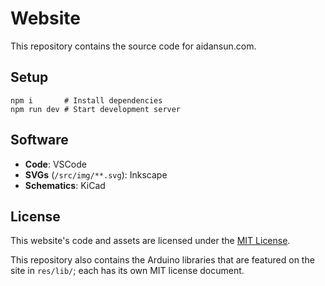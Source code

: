# Website

This repository contains the source code for aidansun.com.

## Setup

```shell
npm i       # Install dependencies
npm run dev # Start development server
```

## Software

- **Code**: VSCode
- **SVGs** (`/src/img/**.svg`): Inkscape
- **Schematics**: KiCad

## License

This website's code and assets are licensed under the [MIT License](/LICENSE.txt).

This repository also contains the Arduino libraries that are featured on the site in `res/lib/`; each has its own MIT license document.
